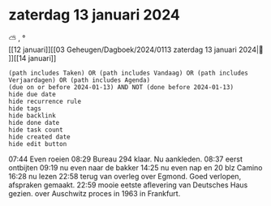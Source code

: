 # zaterdag 13 januari 2024

⛅ , °<br>[[12 januari]][[03 Geheugen/Dagboek/2024/0113 zaterdag 13 januari 2024|📓 ]][[14 januari]]
```tasks
(path includes Taken) OR (path includes Vandaag) OR (path includes Verjaardagen) OR (path includes Agenda)
(due on or before 2024-01-13) AND NOT (done before 2024-01-13)
hide due date
hide recurrence rule
hide tags
hide backlink
hide done date
hide task count
hide created date
hide edit button
```
07:44 Even roeien 
08:29 Bureau 294 klaar. Nu aankleden.
08:37 eerst ontbijten 
09:19 nu even naar de bakker
14:25 nu even nap en 20 blz Camino
16:28 nu lezen
22:58 terug van overleg over Egmond. Goed verlopen, afspraken gemaakt. 
22:59 mooie eetste aflevering van Deutsches Haus gezien. over Auschwitz proces in 1963 in Frankfurt.